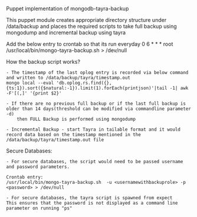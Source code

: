 Puppet implementation of mongodb-tayra-backup

This puppet module creates appropriate directory structure  under /data/backup and places the required scripts to take full backup using mongodump and incremental backup using tayra

Add the below entry to crontab so that its run everyday
	0 6 * * * root /usr/local/bin/mongo-tayra-backup.sh  > /dev/null

How the backup script works?

	- The timestamp of the last oplog entry is recorded via below command and written to /data/backup/tayra/timestamp.out
	mongo local --eval 'db.oplog.rs.find({}, {ts:1}).sort({$natural:-1}).limit(1).forEach(printjson)'|tail -1| awk -F'[(,]' '{print $2}'

	- If there are no previous full backup or if the last full backup is older than 14 days(threshold can be modified via commandline parameter -d)
		then FULL Backup is performed using mongodump

	- Incremental Backup - start Tayra in tailable format and it would record data based on the timestamp mentioned in the /data/backup/tayra/timestamp.out file


Secure Databases:

	- For secure databases, the script would need to be passed username and password parameters. 

	Crontab entry:
	/usr/local/bin/mongo-tayra-backup.sh  -u <usernamewithbackuprole> -p <password> > /dev/null

	- For secure databases, the tayra script is spawned from expect 
	This ensures that the password is not displayed as a command line parameter on running "ps"

